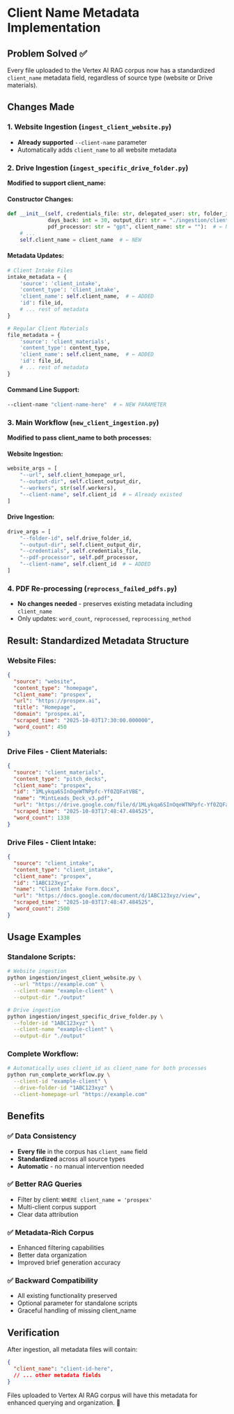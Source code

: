 # Client Name Metadata Implementation

## Problem Solved ✅

Every file uploaded to the Vertex AI RAG corpus now has a standardized `client_name` metadata field, regardless of source type (website or Drive materials).

## Changes Made

### 1. Website Ingestion (`ingest_client_website.py`)
- **Already supported** `--client-name` parameter
- Automatically adds `client_name` to all website metadata

### 2. Drive Ingestion (`ingest_specific_drive_folder.py`)
**Modified to support client_name:**

#### Constructor Changes:
```python
def __init__(self, credentials_file: str, delegated_user: str, folder_id: str, 
             days_back: int = 30, output_dir: str = "./ingestion/client_ingestion_outputs",
             pdf_processor: str = "gpt", client_name: str = ""):  # ← NEW
    # ...
    self.client_name = client_name  # ← NEW
```

#### Metadata Updates:
```python
# Client Intake Files
intake_metadata = {
    'source': 'client_intake',
    'content_type': 'client_intake',
    'client_name': self.client_name,  # ← ADDED
    'id': file_id,
    # ... rest of metadata
}

# Regular Client Materials
file_metadata = {
    'source': 'client_materials', 
    'content_type': content_type,
    'client_name': self.client_name,  # ← ADDED
    'id': file_id,
    # ... rest of metadata
}
```

#### Command Line Support:
```bash
--client-name "client-name-here"  # ← NEW PARAMETER
```

### 3. Main Workflow (`new_client_ingestion.py`)
**Modified to pass client_name to both processes:**

#### Website Ingestion:
```python
website_args = [
    "--url", self.client_homepage_url,
    "--output-dir", self.client_output_dir,
    "--workers", str(self.workers),
    "--client-name", self.client_id  # ← Already existed
]
```

#### Drive Ingestion:
```python
drive_args = [
    "--folder-id", self.drive_folder_id,
    "--output-dir", self.client_output_dir,
    "--credentials", self.credentials_file,
    "--pdf-processor", self.pdf_processor,
    "--client-name", self.client_id  # ← ADDED
]
```

### 4. PDF Re-processing (`reprocess_failed_pdfs.py`)
- **No changes needed** - preserves existing metadata including `client_name`
- Only updates: `word_count`, `reprocessed`, `reprocessing_method`

## Result: Standardized Metadata Structure

### Website Files:
```json
{
  "source": "website",
  "content_type": "homepage", 
  "client_name": "prospex",
  "url": "https://prospex.ai",
  "title": "Homepage",
  "domain": "prospex.ai",
  "scraped_time": "2025-10-03T17:30:00.000000",
  "word_count": 450
}
```

### Drive Files - Client Materials:
```json
{
  "source": "client_materials",
  "content_type": "pitch_decks",
  "client_name": "prospex", 
  "id": "1MLykqa6SInOqeWTNPpfc-Yf0ZQFatVBE",
  "name": "MintLeads_Deck_v3.pdf",
  "url": "https://drive.google.com/file/d/1MLykqa6SInOqeWTNPpfc-Yf0ZQFatVBE/view",
  "scraped_time": "2025-10-03T17:48:47.484525",
  "word_count": 1338
}
```

### Drive Files - Client Intake:
```json
{
  "source": "client_intake",
  "content_type": "client_intake",
  "client_name": "prospex",
  "id": "1ABC123xyz",
  "name": "Client Intake Form.docx", 
  "url": "https://docs.google.com/document/d/1ABC123xyz/view",
  "scraped_time": "2025-10-03T17:48:47.484525",
  "word_count": 2500
}
```

## Usage Examples

### Standalone Scripts:
```bash
# Website ingestion
python ingestion/ingest_client_website.py \
  --url "https://example.com" \
  --client-name "example-client" \
  --output-dir "./output"

# Drive ingestion  
python ingestion/ingest_specific_drive_folder.py \
  --folder-id "1ABC123xyz" \
  --client-name "example-client" \
  --output-dir "./output"
```

### Complete Workflow:
```bash
# Automatically uses client_id as client_name for both processes
python run_complete_workflow.py \
  --client-id "example-client" \
  --drive-folder-id "1ABC123xyz" \
  --client-homepage-url "https://example.com"
```

## Benefits

### ✅ Data Consistency
- **Every file** in the corpus has `client_name` field
- **Standardized** across all source types
- **Automatic** - no manual intervention needed

### ✅ Better RAG Queries  
- Filter by client: `WHERE client_name = 'prospex'`
- Multi-client corpus support
- Clear data attribution

### ✅ Metadata-Rich Corpus
- Enhanced filtering capabilities
- Better data organization  
- Improved brief generation accuracy

### ✅ Backward Compatibility
- All existing functionality preserved
- Optional parameter for standalone scripts
- Graceful handling of missing client_name

## Verification

After ingestion, all metadata files will contain:
```json
{
  "client_name": "client-id-here",
  // ... other metadata fields
}
```

Files uploaded to Vertex AI RAG corpus will have this metadata for enhanced querying and organization. 🎯
